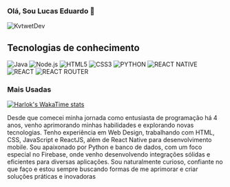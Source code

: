 ### Olá, Sou Lucas Eduardo 👋

![KvtwetDev](https://github-readme-stats.vercel.app/api?username=KvtwetDev&show_icons=true&theme=radical)

## Tecnologias de conhecimento
![Java](https://img.shields.io/badge/JavaScript-F7DF1E?style=for-the-badge&logo=javascript&logoColor=black)
![Node.js](https://img.shields.io/badge/Node.js-43853D?style=for-the-badge&logo=node.js&logoColor=white)
![HTML5](https://img.shields.io/badge/HTML5-E34F26?style=for-the-badge&logo=html5&logoColor=white)
![CSS3](https://img.shields.io/badge/CSS3-1572B6?style=for-the-badge&logo=css3&logoColor=white)
![PYTHON](https://img.shields.io/badge/Python-3776AB?style=for-the-badge&logo=python&logoColor=white)
![REACT NATIVE](https://img.shields.io/badge/React_Native-20232A?style=for-the-badge&logo=react&logoColor=61DAFB)
![REACT](https://img.shields.io/badge/React-20232A?style=for-the-badge&logo=react&logoColor=61DAFB)
![REACT ROUTER](https://img.shields.io/badge/React_Router-CA4245?style=for-the-badge&logo=react-router&logoColor=white)

### Mais Usadas
[![Harlok's WakaTime stats](https://github-readme-stats.vercel.app/api/wakatime?username=KvtwetDev)](https://github.com/KvtwetDev/github-readme-stats)

Desde que comecei minha jornada como entusiasta de programação há 4 anos, venho aprimorando minhas habilidades e explorando novas tecnologias. Tenho experiência em Web Design, trabalhando com HTML, CSS, JavaScript e ReactJS, além de React Native para desenvolvimento mobile. Sou apaixonado por Python e banco de dados, com um foco especial no Firebase, onde venho desenvolvendo integrações sólidas e eficientes para diversas aplicações. Sou naturalmente curioso, confiante no que faço e estou sempre buscando formas de me aprimorar e criar soluções práticas e inovadoras
